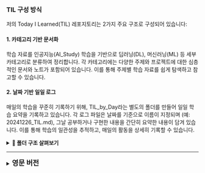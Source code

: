 ### TIL 구성 방식 
저의 Today I Learned(TIL) 레포지토리는 2가지 주요 구조로 구성되어 있습니다: 

#### 1. 카테고리 기반 문서화
  학습 자료를 인공지능(AI_Study) 학습을 기반으로 딥러닝(DL), 머신러닝(ML) 등 세부 카테고리로 분류하여 정리합니다. 각 카테고리에는 다양한 주제와 프로젝트에 대한 심층적인 문서와 노트가 포함되어 있습니다. 이를 통해 주제별 학습 자료를 쉽게 탐색하고 참고할 수 있습니다.

#### 2. 날짜 기반 일일 로그
  매일의 학습을 꾸준히 기록하기 위해, TIL_by_Day라는 별도의 폴더를 만들어 일일 학습 요약을 기록하고 있습니다. 각 로그 파일은 날짜를 기준으로 이름이 지정되며 (예: 20241226_TIL.md), 그날 공부하거나 구현한 내용을 간단히 요약한 내용이 담겨 있습니다. 이를 통해 학습의 일관성을 추적하고, 매일의 활동을 상세히 기록할 수 있습니다. 

<details>
  <summary><strong> 📃 폴더 구조 살펴보기</strong></summary>
  
  ```
  TIL
  ├── .vscode
  │   └── markdown-snippets.code-snippets
  ├── AI_Study
  │   ├── DL
  │   ├── ML
  │   ├── Special_lecture
  │   └── Tools
  │   └── Web
  ├── Templets
  │   ├── TIL_templet.ipynb
  │   └── TIL_templet.md
  ├── TIL_by_Day
  └── README.md
  ```

</details>

--- 

<details>
  <summary><strong style="font-size: 18px;"> 영문 버전</strong></summary>

### TIL Organization
My Today I Learned (TIL) repository is organized into two primary structures:

#### 1. Category-based Documentation
I organize my learning materials into specific categories such as Deep Learning, Machine Learning, R Programming, and more. Each category contains in-depth documentation and notes on various topics and projects I work on. This allows for easy navigation and reference to study materials by subject.

#### 2. Date-based Daily Logs
To maintain a daily learning commitment, I have a separate folder named TIL_by_Day, where I record my daily learning summaries. Each log file is named according to the date (e.g., 20241030_TIL.ipynb) and contains a brief summary of what I studied or implemented on that day. This helps me track my consistent progress while keeping a detailed account of daily activities.

</details>
